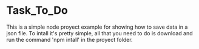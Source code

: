 # Task_To_Do 
This is a simple node proyect example  for showing how to save data in a json file.
To intall it's pretty  simple, all that you need to do is download and run the command 'npm intall' 
in the proyect folder. 
